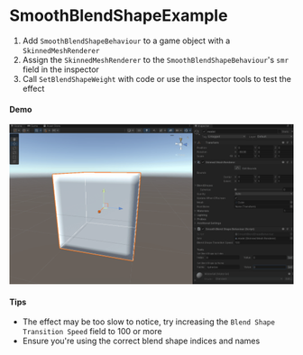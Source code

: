 # SmoothBlendShapeExample
1. Add `SmoothBlendShapeBehaviour` to a game object with a `SkinnedMeshRenderer`
2. Assign the `SkinnedMeshRenderer` to the `SmoothBlendShapeBehaviour`'s `smr` field in the inspector
3. Call `SetBlendShapeWeight` with code or use the inspector tools to test the effect

#### Demo
![demo](smooth_example.gif)

#### Tips
- The effect may be too slow to notice, try increasing the `Blend Shape Transition Speed` field to 100 or more
- Ensure you're using the correct blend shape indices and names
